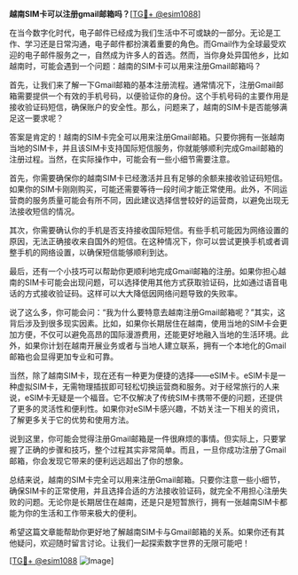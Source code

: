 **越南SIM卡可以注册gmail邮箱吗？**[[TG💪+ @esim1088](https://t.me/s/esim1088)]

在当今数字化时代，电子邮件已经成为我们生活中不可或缺的一部分。无论是工作、学习还是日常沟通，电子邮件都扮演着重要的角色。而Gmail作为全球最受欢迎的电子邮件服务之一，自然成为许多人的首选。然而，当你身处异国他乡，比如越南时，可能会遇到一个问题：越南的SIM卡可以用来注册Gmail邮箱吗？

首先，让我们来了解一下Gmail邮箱的基本注册流程。通常情况下，注册Gmail邮箱需要提供一个有效的手机号码，以便验证你的身份。这个手机号码的主要作用是接收验证码短信，确保账户的安全性。那么，问题来了，越南的SIM卡是否能够满足这一要求呢？

答案是肯定的！越南的SIM卡完全可以用来注册Gmail邮箱。只要你拥有一张越南当地的SIM卡，并且该SIM卡支持国际短信服务，你就能够顺利完成Gmail邮箱的注册过程。当然，在实际操作中，可能会有一些小细节需要注意。

首先，你需要确保你的越南SIM卡已经激活并且有足够的余额来接收验证码短信。如果你的SIM卡刚刚购买，可能还需要等待一段时间才能正常使用。此外，不同运营商的服务质量可能会有所不同，因此建议选择信誉较好的运营商，以避免出现无法接收短信的情况。

其次，你需要确认你的手机是否支持接收国际短信。有些手机可能因为网络设置的原因，无法正确接收来自国外的短信。在这种情况下，你可以尝试更换手机或者调整手机的网络设置，以确保短信能够顺利到达。

最后，还有一个小技巧可以帮助你更顺利地完成Gmail邮箱的注册。如果你担心越南的SIM卡可能会出现问题，可以选择使用其他方式获取验证码，比如通过语音电话的方式接收验证码。这样可以大大降低因网络问题导致的失败率。

说了这么多，你可能会问：“我为什么要特意去越南注册Gmail邮箱呢？”其实，这背后涉及到很多现实因素。比如，如果你长期居住在越南，使用当地的SIM卡会更加方便，不仅可以避免高昂的国际漫游费用，还能更好地融入当地的生活环境。此外，如果你计划在越南开展业务或者与当地人建立联系，拥有一个本地化的Gmail邮箱也会显得更加专业和可靠。

当然，除了越南SIM卡，现在还有一种更为便捷的选择——eSIM卡。eSIM卡是一种虚拟SIM卡，无需物理插拔即可轻松切换运营商和服务。对于经常旅行的人来说，eSIM卡无疑是一个福音。它不仅解决了传统SIM卡携带不便的问题，还提供了更多的灵活性和便利性。如果你对eSIM卡感兴趣，不妨关注一下相关的资讯，了解更多关于它的优势和使用方法。

说到这里，你可能会觉得注册Gmail邮箱是一件很麻烦的事情。但实际上，只要掌握了正确的步骤和技巧，整个过程其实非常简单。而且，一旦你成功注册了Gmail邮箱，你会发现它带来的便利远远超出了你的想象。

总结来说，越南的SIM卡完全可以用来注册Gmail邮箱。只要你注意一些小细节，确保SIM卡的正常使用，并且选择合适的方法接收验证码，就完全不用担心注册失败的问题。无论你是长期居住在越南，还是只是短暂旅行，拥有一张越南SIM卡都能为你的生活和工作带来极大的便利。

希望这篇文章能帮助你更好地了解越南SIM卡与Gmail邮箱的关系。如果你还有其他疑问，欢迎随时留言讨论。让我们一起探索数字世界的无限可能吧！

[[TG💪+ @esim1088](https://t.me/s/esim1088) ![Image](https://i.postimg.cc/4NQfJmqS/Snipaste-2025-05-13-00-14-12.png)]